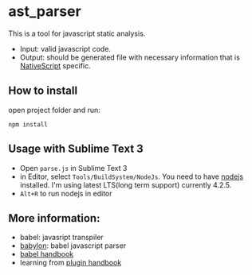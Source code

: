 # ast_parser
This is a tool for javascript static analysis. 
* Input: valid javascript code.
* Output: should be generated file with necessary information that is [NativeScript](https://www.nativescript.org/) specific.

## How to install

open project folder and run: 
```
npm install
```

## Usage with Sublime Text 3

* Open `parse.js` in Sublime Text 3
* in Editor, select `Tools/BuildSystem/NodeJs`. You need to have [nodejs](https://nodejs.org/en/) installed. I'm using latest LTS(long term support) currently 4.2.5.
* `Alt+R` to run nodejs in editor

## More information:
* babel: javasript transpiler
* [babylon](https://github.com/babel/babel/tree/master/packages/babylon): babel javascript parser
* [babel handbook](https://github.com/thejameskyle/babel-handbook/blob/master/translations/en/README.md)
* learning from [plugin handbook](https://github.com/thejameskyle/babel-handbook/blob/master/translations/en/plugin-handbook.md)


